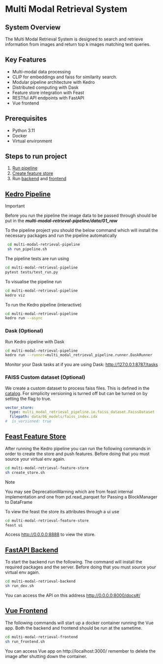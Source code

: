 # Multi Modal Retrieval System

## System Overview

The Multi Modal Retrieval System is designed to search and retrieve information from images and return top k images matching text queries.

## Key Features

- Multi-modal data processing
- CLIP for embeddings and faiss for similarity search.
- Modular pipeline architecture with Kedro
- Distributed computing with Dask
- Feature store integration with Feast
- RESTful API endpoints with FastAPI
- Vue frontend


## Prerequisites
- Python 3.11
- Docker
- Virtual environment

## Steps to run project

1. [Run pipeline](multi-modal-retrieval-pipeline)
2. [Create feature store](multi-modal-retrieval-feature-store)
3. Run [backend](multi-modal-retrieval-backend) and [frontend](multi-modal-retrieval-frontend)


## [Kedro Pipeline](multi-modal-retrieval-pipeline)
> [!IMPORTANT]
Before you run the pipeline the image data to be passed through should be put in the ***multi-modal-retrieval-pipeline/data/01_raw***

To the pipeline project you should the below command which will install the necessary packages and run the pipeline automatically
```bash
 cd multi-modal-retrieval-pipeline
 sh run_pipeline.sh
```

The pipeline tests are run using
```bash
cd multi-modal-retrieval-pipeline
pytest tests/test_run.py
```


To visualise the pipeline run
```bash
cd multi-modal-retrieval-pipeline
kedro viz
```

To run the Kedro pipeline (interactive)
```bash
cd multi-modal-retrieval-pipeline
kedro run --async
```
### Dask (Optional)

Run Kedro pipeline with Dask
```bash
cd multi-modal-retrieval-pipeline
kedro run --runner=multi_modal_retrieval_pipeline.runner.DaskRunner
```
Monitor your Dask tasks at if you are using Dask:
http://127.0.0.1:8787/tasks

### FAISS Custom dataset (Optional)
We create a custom dataset to process faiss files. This is defined in the [catalog](multi-modal-retrieval-pipeline/conf/base/catalog.yml).
For simplicity versioning is turned off but can be turned on by setting the flag to true.
```yml
vector_store:
  type: multi_modal_retrieval_pipeline.io.faiss_dataset.FaissDataset
  filepath: data/06_models/faiss_index.idx
#  is_versioned: true
```

## [Feast Feature Store](multi-modal-retrieval-feature-store)
After running the Kedro pipeline you can run the following commands in order to create the store and push features. Before doing that you must source your virtual env again.
```bash
cd multi-modal-retrieval-feature-store
sh create_store.sh
```

> [!NOTE]
You may see DeprecationWarning which are from feast internal implementation and one from  pd.read_parquet for Passing a BlockManager to DataFrame


To view the feast the store its attributes through a ui use

```bash
cd multi-modal-retrieval-feature-store
feast ui
```
 Access http://0.0.0.0:8888 to view the store.

## [FastAPI Backend](multi-modal-retrieval-backend)

To start the backend run the following. The command will install the required packages and the server. Before doing that you must source your virtual env again.

```bash
cd multi-modal-retrieval-backend
sh run_dev.sh
```
You can access the API on this address http://0.0.0.0:8000/docs#/

## [Vue Frontend](multi-modal-retrieval-backend)

The following commands will start up a docker container running the Vue app. Both the backend and frontend should be run at the sametime. 

```bash
cd multi-modal-retrieval-frontend
sh run_frontend.sh
```
You can access Vue app on  http://localhost:3000/
remember to delete the image after shutting down the container. 
